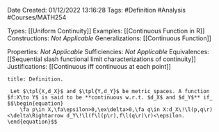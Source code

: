 <div class="topSpace"></div>

Date Created: 01/12/2022 13:16:28
Tags: #Definition #Analysis #Courses/MATH254

Types: [[Uniform Continuity]]
Examples: [[Continuous Function in R]]
Constructions: _Not Applicable_
Generalizations: [[Continuous Function]]

Properties: _Not Applicable_
Sufficiencies: _Not Applicable_
Equivalences: [[Sequential slash functional limit characterizations of continuity]]
Justifications: [[Continuous iff continuous at each point]]

``` ad-Definition
title: Definition.

_Let $\tpl{X,d_X}$ and $\tpl{Y,d_Y}$ be metric spaces. A function $f:X\to Y$ is said to be **continuous w.r.t. $d_X$ and $d_Y$** if_
$$\begin{equation}
    \fa p\in X,\fa\epsilon>0,\ex\delta>0,\fa q\in X:d_X\!\l(p,q\r)<\delta\Rightarrow d_Y\!\l(f\l(p\r),f\l(q\r)\r)<\epsilon.
\end{equation}$$

```
